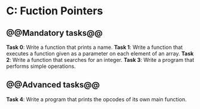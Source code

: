# C: Fuction Pointers

## @@Mandatory tasks@@

**Task 0**: Write a function that prints a name.
**Task 1**: Write a function that executes a function given as a parameter on each element of an array.
**Task 2**: Write a function that searches for an integer.
**Task 3**: Write a program that performs simple operations.

## @@Advanced tasks@@

**Task 4**: Write a program that prints the opcodes of its own main function.
